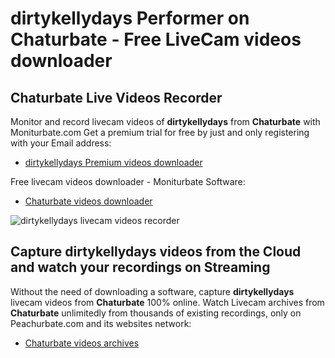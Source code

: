 # dirtykellydays Performer on Chaturbate - Free LiveCam videos downloader

## Chaturbate Live Videos Recorder

Monitor and record livecam videos of **dirtykellydays** from **Chaturbate** with Moniturbate.com
Get a premium trial for free by just and only registering with your Email address:
* [dirtykellydays Premium videos downloader](https://moniturbate.com/request-demo-licence-key.html)

Free livecam videos downloader - Moniturbate Software:
* [Chaturbate videos downloader](https://moniturbate.com/moniturbate-download-software.html)

![dirtykellydays livecam videos recorder](https://peachurnet.com/templates/moniturbate-software.png)


## Capture dirtykellydays videos from the Cloud and watch your recordings on Streaming

Without the need of downloading a software, capture **dirtykellydays** livecam videos from **Chaturbate** 100% online.
Watch Livecam archives from **Chaturbate** unlimitedly from thousands of existing recordings, only on Peachurbate.com and its websites network:
* [Chaturbate videos archives](https://peachurnet.com/)